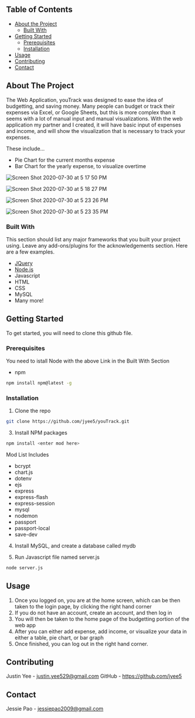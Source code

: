 ## Table of Contents

* [About the Project](#about-the-project)
  * [Built With](#built-with)
* [Getting Started](#getting-started)
  * [Prerequisites](#prerequisites)
  * [Installation](#installation)
* [Usage](#usage)
* [Contributing](#contributing)
* [Contact](#contact)




<!-- ABOUT THE PROJECT -->
## About The Project

The Web Application, youTrack was designed to ease the idea of budgetting, and saving money.  Many people can budget or track their expenses via Excel, or Google Sheets, but this is more complex than it seems with a lot of manual input and manual visualizations.  With the web application my partner and I created, it will have basic input of expenses and income, and will show the visualization that is necessary to track your expenses.  

These include...
* Pie Chart for the current months expense
* Bar Chart for the yearly expense, to visualize overtime

![Screen Shot 2020-07-30 at 5 17 50 PM](https://user-images.githubusercontent.com/54599611/88987147-e73b5800-d289-11ea-80e9-8f64241b2f31.png)

![Screen Shot 2020-07-30 at 5 18 27 PM](https://user-images.githubusercontent.com/54599611/88987159-f15d5680-d289-11ea-8ece-dcb1d8ba58d5.png)

![Screen Shot 2020-07-30 at 5 23 26 PM](https://user-images.githubusercontent.com/54599611/88987178-fde1af00-d289-11ea-8534-707f55576900.png)

![Screen Shot 2020-07-30 at 5 23 35 PM](https://user-images.githubusercontent.com/54599611/88987182-00440900-d28a-11ea-954f-c13089f5a7bc.png)

### Built With
This section should list any major frameworks that you built your project using. Leave any add-ons/plugins for the acknowledgements section. Here are a few examples.
* [JQuery](https://jquery.com)
* [Node.js](https://nodejs.org/)
* Javascript
* HTML
* CSS
* MySQL
* Many more!

<!-- GETTING STARTED -->
## Getting Started

To get started, you will need to clone this github file.

### Prerequisites

You need to istall Node with the above Link in the Built With Section
* npm
```sh
npm install npm@latest -g
```


### Installation

1. Clone the repo
```sh
git clone https://github.com/jyee5/youTrack.git
```
3. Install NPM packages
```sh
npm install <enter mod here>
```
Mod List Includes
* bcrypt
* chart.js
* dotenv
* ejs
* express
* express-flash
* express-session
* mysql
* nodemon
* passport
* passport-local
* save-dev

4. Install MySQL, and create a database called mydb

5. Run Javascript file named server.js
```sh
node server.js
```


<!-- USAGE EXAMPLES -->
## Usage

1.  Once you logged on, you are at the home screen, which can be then taken to the login page, by clicking the right hand corner
2.  If you do not have an account, create an account, and then log in
3.  You will then be taken to the home page of the budgetting portion of the web app
4.  After you can either add expense, add income, or visualize your data in either a table, pie chart, or bar graph
5.  Once finished, you can log out in the right hand corner.


<!-- CONTRIBUTING -->
## Contributing

Justin Yee - justin.yee529@gmail.com
GitHub - https://github.com/jyee5

<!-- CONTACT -->
## Contact

Jessie Pao - jessiepao2009@gmail.com


